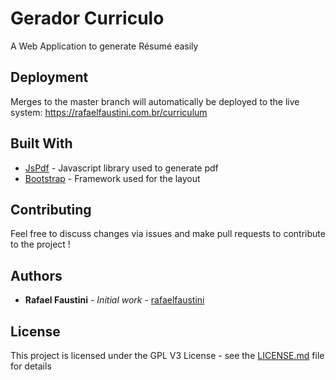 # Gerador Curriculo

A Web Application to generate Résumé easily

## Deployment

Merges to the master branch will automatically be deployed to the live system:
https://rafaelfaustini.com.br/curriculum

## Built With

* [JsPdf](https://github.com/MrRio/jsPDF) - Javascript library used to generate pdf
* [Bootstrap](https://github.com/twbs/bootstrap) - Framework used for the layout

## Contributing

Feel free to discuss changes via issues and make pull requests to contribute to the project !

## Authors

* **Rafael Faustini** - *Initial work* - [rafaelfaustini](https://github.com/rafaelfaustini)

## License

This project is licensed under the GPL V3 License - see the [LICENSE.md](LICENSE.md) file for details
